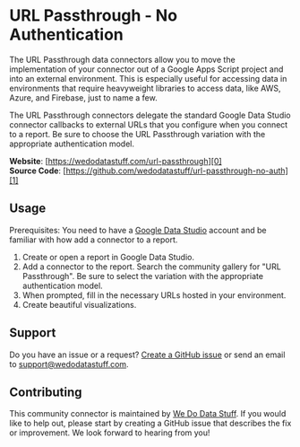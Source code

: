 # URL Passthrough - No Authentication

The URL Passthrough data connectors allow you to move the implementation of
your connector out of a Google Apps Script project and into an external
environment. This is especially useful for accessing data in environments that
require heavyweight libraries to access data, like AWS, Azure, and Firebase,
just to name a few.

The URL Passthrough connectors delegate the standard Google Data Studio
connector callbacks to external URLs that you configure when you connect to a
report. Be sure to choose the URL Passthrough variation with the appropriate
authentication model.

**Website**: [https://wedodatastuff.com/url-passthrough][0]  
**Source Code**: [https://github.com/wedodatastuff/url-passthrough-no-auth][1]

## Usage

Prerequisites: You need to have a [Google Data Studio][2] account and be
familiar with how add a connector to a report.

1. Create or open a report in Google Data Studio.
1. Add a connector to the report. Search the community gallery for "URL
   Passthrough". Be sure to select the variation with the appropriate
   authentication model.
1. When prompted, fill in the necessary URLs hosted in your environment.
1. Create beautiful visualizations.

## Support

Do you have an issue or a request? [Create a GitHub issue][3] or send an email
to support@wedodatastuff.com.

## Contributing

This community connector is maintained by [We Do Data Stuff][0]. If you would
like to help out, please start by creating a GitHub issue that describes the
fix or improvement. We look forward to hearing from you!

[0]: https://wedodatastuff.com/url-passthrough
[1]: https://github.com/wedodatastuff/url-passthrough-no-auth
[2]: https://datastudio.google.com
[3]: https://github.com/wedodatastuff/url-passthrough-no-auth/issues
